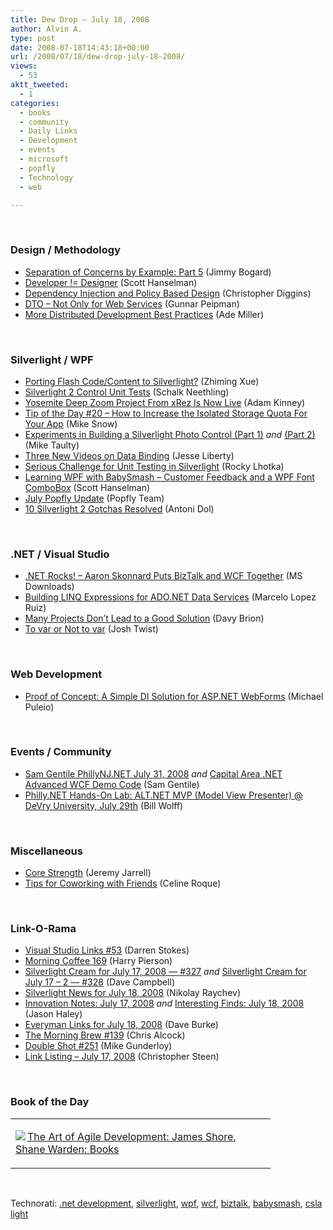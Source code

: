 ```yaml
---
title: Dew Drop – July 18, 2008
author: Alvin A.
type: post
date: 2008-07-18T14:43:18+00:00
url: /2008/07/18/dew-drop-july-18-2008/
views:
  - 53
aktt_tweeted:
  - 1
categories:
  - books
  - community
  - Daily Links
  - Development
  - events
  - microsoft
  - popfly
  - Technology
  - web

---
```

</p> 

&#160;

### Design / Methodology

  * [Separation of Concerns by Example: Part 5][1] (Jimmy Bogard)
  * [Developer != Designer][2] (Scott Hanselman)
  * [Dependency Injection and Policy Based Design][3] (Christopher Diggins)
  * [DTO &#8211; Not Only for Web Services][4] (Gunnar Peipman)
  * [More Distributed Development Best Practices][5] (Ade Miller)

&#160;

### Silverlight / WPF

  * [Porting Flash Code/Content to Silverlight?][6] (Zhiming Xue)
  * [Silverlight 2 Control Unit Tests][7] (Schalk Neethling)
  * [Yosemite Deep Zoom Project From xRez Is Now Live][8] (Adam Kinney)
  * [Tip of the Day #20 &#8211; How to Increase the Isolated Storage Quota For Your App][9] (Mike Snow)
  * [Experiments in Building a Silverlight Photo Control (Part 1)][10]&#160;_and_&#160;[(Part 2)][11] (Mike Taulty)
  * [Three New Videos on Data Binding][12] (Jesse Liberty)
  * [Serious Challenge for Unit Testing in Silverlight][13] (Rocky Lhotka)
  * [Learning WPF with BabySmash &#8211; Customer Feedback and a WPF Font ComboBox][14] (Scott Hanselman)
  * [July Popfly Update][15] (Popfly Team)
  * [10 Silverlight 2 Gotchas Resolved][16] (Antoni Dol)

&#160;

### .NET / Visual Studio

  * [.NET Rocks! &#8211; Aaron Skonnard Puts BizTalk and WCF Together][17] (MS Downloads)
  * [Building LINQ Expressions for ADO.NET Data Services][18] (Marcelo Lopez Ruiz)
  * [Many Projects Don&#8217;t Lead to a Good Solution][19] (Davy Brion)
  * [To var or Not to var][20] (Josh Twist)

&#160;

### Web Development

  * [Proof of Concept: A Simple DI Solution for ASP.NET WebForms][21] (Michael Puleio)

&#160;

### Events / Community

  * [Sam Gentile PhillyNJ.NET July 31, 2008][22]&#160;_and_&#160;[Capital Area .NET Advanced WCF Demo Code][23] (Sam Gentile)
  * [Philly.NET Hands-On Lab: ALT.NET MVP (Model View Presenter) @ DeVry University, July 29th][24] (Bill Wolff)

&#160;

### Miscellaneous

  * [Core Strength][25] (Jeremy Jarrell)
  * [Tips for Coworking with Friends][26] (Celine Roque)

&#160;</p> 

### Link-O-Rama

  * [Visual Studio Links #53][27] (Darren Stokes)
  * [Morning Coffee 169][28] (Harry Pierson)
  * [Silverlight Cream for July 17, 2008 &#8212; #327][29]&#160;_and_&#160;[Silverlight Cream for July 17 &#8211; 2 &#8212; #328][30] (Dave Campbell)
  * [Silverlight News for July 18, 2008][31] (Nikolay Raychev)
  * [Innovation Notes: July 17, 2008][32]&#160;_and_&#160;[Interesting Finds: July 18, 2008][33] (Jason Haley)
  * [Everyman Links for July 18, 2008][34] (Dave Burke)
  * [The Morning Brew #139][35] (Chris Alcock)
  * [Double Shot #251][36] (Mike Gunderloy)
  * [Link Listing &#8211; July 17, 2008][37] (Christopher Steen)

&#160;

### Book of the Day

<div class="wlWriterSmartContent" id="scid:7dc1bd33-94bd-46fd-a20b-0131235bcd47:68efd5c1-c7b5-4fee-a2f4-a3a33351d9e4" style="padding-right: 0px; display: inline; padding-left: 0px; float: none; padding-bottom: 0px; margin: 0px; padding-top: 0px">
  <table cellspacing="0" cellpadding="2" width="400" border="0" unselectable="on">
    <tr>
      <td valign="top" width="400">
        <p>
          <a title="The Art of Agile Development: James Shore, Shane Warden: Books" href="http://www.amazon.com/exec/obidos/ASIN/0596527675/alvinashcraft-20"><img data-recalc-dims="1" decoding="async" src="https://i0.wp.com/images.amazon.com/images/P/0596527675.01.MZZZZZZZ.jpg?w=660" border="0" align="left" style="float:left" />The Art of Agile Development: James Shore, Shane Warden: Books</a>
        </p>
      </td>
    </tr>
  </table>
</div>

&#160;

<div class="wlWriterSmartContent" id="scid:C16BAC14-9A3D-4c50-9394-FBFEF7A93539:3716b9ae-62f2-4d9d-bbdc-ec728aec1a4b" style="padding-right: 0px; display: inline; padding-left: 0px; float: none; padding-bottom: 0px; margin: 0px; padding-top: 0px">
  <!--dotnetkickit-->
</div>

<div class="wlWriterSmartContent" id="scid:d7bf807d-7bb0-458a-811f-90c51817d5c2:dddcd3ca-a35c-41dd-809c-dfb7c61137df" style="padding-right: 0px; display: inline; padding-left: 0px; float: none; padding-bottom: 0px; margin: 0px; padding-top: 0px">
  <p>
    <span class="TagSite">Technorati:</span> <a href="http://technorati.com/tag/.net+development" rel="tag" class="tag">.net development</a>, <a href="http://technorati.com/tag/silverlight" rel="tag" class="tag">silverlight</a>, <a href="http://technorati.com/tag/wpf" rel="tag" class="tag">wpf</a>, <a href="http://technorati.com/tag/wcf" rel="tag" class="tag">wcf</a>, <a href="http://technorati.com/tag/biztalk" rel="tag" class="tag">biztalk</a>, <a href="http://technorati.com/tag/babysmash" rel="tag" class="tag">babysmash</a>, <a href="http://technorati.com/tag/csla+light" rel="tag" class="tag">csla light</a><br /><!-- StartInsertedTags: .net development, silverlight, wpf, wcf, biztalk, babysmash, csla light :EndInsertedTags -->
  </p>
</div>

 [1]: http://www.lostechies.com/blogs/jimmy_bogard/archive/2008/07/17/separation-of-concerns-by-example-part-5.aspx
 [2]: http://www.hanselman.com/blog/DeveloperDesigner.aspx
 [3]: http://dobbscodetalk.com/index.php?option=com_myblog&show=Dependency-Injection-Contrasted-with-Policy-Based-Design.html&Itemid=29
 [4]: http://weblogs.asp.net/gunnarpeipman/archive/2008/07/18/dto-not-only-for-web-services.aspx
 [5]: http://www.ademiller.com/blogs/tech/2008/07/more-distributed-development-best-practices/?&owa_from=feed&owa_sid=
 [6]: http://blogs.msdn.com/zxue/archive/2008/07/17/porting-flash-code-content-to-silverlight.aspx
 [7]: http://dotnet.dzone.com/news/silverlight-2-control-unit-tes
 [8]: http://adamkinney.com/blog/347/default.aspx
 [9]: http://silverlight.net/blogs/msnow/archive/2008/07/17/tip-of-the-day-20-how-to-increase-the-isolated-storage-quota-for-your-app.aspx
 [10]: http://mtaulty.com/CommunityServer/blogs/mike_taultys_blog/archive/2008/07/17/10600.aspx
 [11]: http://mtaulty.com/CommunityServer/blogs/mike_taultys_blog/archive/2008/07/18/10603.aspx
 [12]: http://silverlight.net/blogs/jesseliberty/archive/2008/07/17/three-new-videos-on-data-binding.aspx
 [13]: http://www.lhotka.net/weblog/SeriousChallengeForUnitTestingInSilverlight.aspx
 [14]: http://www.hanselman.com/blog/LearningWPFWithBabySmashCustomerFeedbackAndAWPFFontComboBox.aspx
 [15]: http://popflyteam.spaces.live.com/Blog/cns!51018025071FD37F!297.entry
 [16]: http://www.silverlightshow.net/items/10-Silverlight-2-gotchas-resolved.aspx
 [17]: http://www.microsoft.com/downloads/details.aspx?familyid=5b9e080d-ae15-4880-aec7-4c5e54ff2f71&displaylang=en&tm
 [18]: http://blogs.msdn.com/marcelolr/archive/2008/07/17/building-linq-expressions-for-ado-net-data-services.aspx
 [19]: http://davybrion.com/blog/2008/07/many-projects-dont-lead-to-a-good-solution/
 [20]: http://www.thejoyofcode.com/To_var_or_not_to_var.aspx
 [21]: http://blogs.msdn.com/mpuleio/archive/2008/07/17/proof-of-concept-a-simple-di-solution-for-asp-net-webforms.aspx
 [22]: http://samgentile.com/blogs/samgentile/archive/2008/07/18/sam-gentile-phillynj-net-july-31-2008.aspx
 [23]: http://samgentile.com/blogs/samgentile/archive/2008/07/18/capital-area-net-advanced-wcf-demo-code.aspx
 [24]: http://www.phillydotnet.org/Meetings/MonthlyMeetings/tabid/336/Default.aspx
 [25]: http://jeremyjarrell.com/archive/2008/07/17/93.aspx
 [26]: http://webworkerdaily.com/2008/07/17/5-tips-for-coworking-with-friends/
 [27]: http://visualstudiohacks.com/blog/visual-studio-links-53/
 [28]: http://devhawk.net/2008/07/17/Morning+Coffee+169.aspx
 [29]: http://geekswithblogs.net/WynApseTechnicalMusings/archive/2008/07/17/123857.aspx
 [30]: http://geekswithblogs.net/WynApseTechnicalMusings/archive/2008/07/17/123868.aspx
 [31]: http://www.silverlightshow.net/news/Silverlight-news-for-July-18-2008.aspx
 [32]: http://jasonhaley.com/blog/archive/2008/07/17/142004.aspx
 [33]: http://jasonhaley.com/blog/archive/2008/07/18/142010.aspx
 [34]: http://dbvt.com/blog/post/Everyman-Links-for-July-18-2008.aspx
 [35]: http://blog.cwa.me.uk/2008/07/18/the-morning-brew-139/
 [36]: http://afreshcup.com/?p=900
 [37]: http://www.dotnetjunkies.com/WebLog/csteen/archive/2008/07/18/487693.aspx